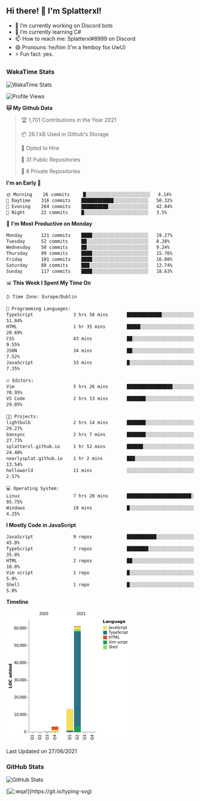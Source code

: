 ## Hi there! 👋 I'm Splatterxl!

- 🔭 I’m currently working on Discord bots
- 🌱 I’m currently learning C#
- 📫 How to reach me: Splatterxl#8999 on Discord
- 😄 Pronouns: he/him (I'm a femboy fox UwU)
- ⚡ Fun fact: yes.

### WakaTime Stats
![WakaTime Stats](https://wakatime.com/share/@Splatterxl/3171b454-6d7f-4cf9-91d7-768613f3b8c2.svg)
<!--START_SECTION:waka-->
![Profile Views](http://img.shields.io/badge/Profile%20Views-19-blue)

**🐱 My Github Data** 

> 🏆 1,701 Contributions in the Year 2021
 > 
> 📦 26.1 kB Used in Github's Storage 
 > 
> 💼 Opted to Hire
 > 
> 📜 31 Public Repositories 
 > 
> 🔑 8 Private Repositories  
 > 
**I'm an Early 🐤** 

```text
🌞 Morning    26 commits     █░░░░░░░░░░░░░░░░░░░░░░░░   4.14% 
🌆 Daytime    316 commits    ████████████░░░░░░░░░░░░░   50.32% 
🌃 Evening    264 commits    ██████████░░░░░░░░░░░░░░░   42.04% 
🌙 Night      22 commits     █░░░░░░░░░░░░░░░░░░░░░░░░   3.5%

```
📅 **I'm Most Productive on Monday** 

```text
Monday       121 commits    ████░░░░░░░░░░░░░░░░░░░░░   19.27% 
Tuesday      52 commits     ██░░░░░░░░░░░░░░░░░░░░░░░   8.28% 
Wednesday    58 commits     ██░░░░░░░░░░░░░░░░░░░░░░░   9.24% 
Thursday     99 commits     ████░░░░░░░░░░░░░░░░░░░░░   15.76% 
Friday       101 commits    ████░░░░░░░░░░░░░░░░░░░░░   16.08% 
Saturday     80 commits     ███░░░░░░░░░░░░░░░░░░░░░░   12.74% 
Sunday       117 commits    ████░░░░░░░░░░░░░░░░░░░░░   18.63%

```


📊 **This Week I Spent My Time On** 

```text
⌚︎ Time Zone: Europe/Dublin

💬 Programming Languages: 
TypeScript               3 hrs 58 mins       █████████████░░░░░░░░░░░░   51.84% 
HTML                     1 hr 35 mins        █████░░░░░░░░░░░░░░░░░░░░   20.69% 
CSS                      43 mins             ██░░░░░░░░░░░░░░░░░░░░░░░   9.55% 
JSON                     34 mins             ██░░░░░░░░░░░░░░░░░░░░░░░   7.52% 
JavaScript               33 mins             █░░░░░░░░░░░░░░░░░░░░░░░░   7.35%

🔥 Editors: 
Vim                      5 hrs 26 mins       █████████████████░░░░░░░░   70.95% 
VS Code                  2 hrs 13 mins       ███████░░░░░░░░░░░░░░░░░░   29.05%

🐱‍💻 Projects: 
lightbulb                2 hrs 14 mins       ███████░░░░░░░░░░░░░░░░░░   29.27% 
bansync                  2 hrs 7 mins        ███████░░░░░░░░░░░░░░░░░░   27.73% 
splatterxl.github.io     1 hr 52 mins        ██████░░░░░░░░░░░░░░░░░░░   24.48% 
nearlysplat.github.io    1 hr 2 mins         ███░░░░░░░░░░░░░░░░░░░░░░   13.54% 
helloworld               11 mins             ░░░░░░░░░░░░░░░░░░░░░░░░░   2.57%

💻 Operating System: 
Linux                    7 hrs 20 mins       ████████████████████████░   95.75% 
Windows                  19 mins             █░░░░░░░░░░░░░░░░░░░░░░░░   4.25%

```

**I Mostly Code in JavaScript** 

```text
JavaScript               9 repos             ███████████░░░░░░░░░░░░░░   45.0% 
TypeScript               7 repos             ████████░░░░░░░░░░░░░░░░░   35.0% 
HTML                     2 repos             ██░░░░░░░░░░░░░░░░░░░░░░░   10.0% 
Vim script               1 repo              █░░░░░░░░░░░░░░░░░░░░░░░░   5.0% 
Shell                    1 repo              █░░░░░░░░░░░░░░░░░░░░░░░░   5.0%

```


**Timeline**

![Chart not found](https://raw.githubusercontent.com/nearlySplat/nearlySplat/master/charts/bar_graph.png) 


 Last Updated on 27/06/2021
<!--END_SECTION:waka-->


### GitHub Stats
![GitHub Stats](https://github-readme-stats.vercel.app/api?username=nearlySplat&count_private=true&show_icons=true&theme=dark)

[![:wqa!](https://readme-typing-svg.herokuapp.com?font=Fira+Code&color=000000&center=true&vCenter=true&lines=%3Awqa!)](https://git.io/typing-svg)

